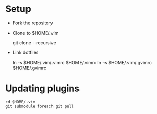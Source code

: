 # Setup

* Fork the repository
* Clone to $HOME/.vim

    git clone --recursive <path>

* Link dotfiles

    ln -s $HOME/.vim/.vimrc $HOME/.vimrc
    ln -s $HOME/.vim/.gvimrc $HOME/.gvimrc

# Updating plugins

    cd $HOME/.vim
    git submodule foreach git pull
